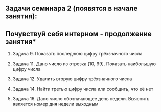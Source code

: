 ## Задачи семинара 2 (появятся в начале занятия):
## Почувствуй себя интерном - продолжение занятия*

1. Задача 9. Показать последнюю цифру трёхзначного числа

2. Задача 11. Дано число из отрезка [10, 99]. Показать наибольшую цифру числа

3. Задача 12. Удалить вторую цифру трёхзначного числа

4. Задача 14. Найти третью цифру числа или сообщить, что её нет

5. Задача 16. Дано число обозначающее день недели. Выяснить является номер дня недели выходным
